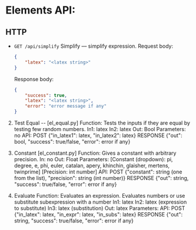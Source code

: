 # Elements API:

## HTTP

- `GET /api/simplify`
  Simplify –– simplify expression.
  Request body:
  ```json
  {
      "latex": "<latex string>"
  }
  ```
  Response body:
  ```json
  {
      "success": true,
      "latex": "<latex string>",
      "error": "error message if any"
  }
  ```

2. Test Equal -- [el_equal.py]
Function: Tests the inputs if they are equal by testing few random numbers.
In1: latex
In2: latex
Out: Bool
Parameters: no
API: 
POST {"in_latex1": latex, "in_latex2": latex}
RESPONSE {"out": bool, "success": true/false, "error": error if any}

3. Constant [el_constant.py]
Function: Gives a constant with arbitrary precision.
In: no
Out: Float
Parameters: 
[Constant (dropdown): pi, degree, e, phi, euler, catalan, apery, khinchin, glaisher, mertens, twinprime]
[Precision: int number]
API: 
POST {"constant": string (one from the list), "precision": string (int number)}
RESPONSE {"out": string, "success": true/false, "error": error if any}


4. Evaluate
Function: Evaluates an expression. Evaluates numbers or use substitute subexpression with a number
In1: latex
In2: latex (expression to substitute)
In3: latex (substitution)
Out: latex
Parameters:
API: 
POST {"in_latex": latex, "in_expr": latex, "in_subs": latex}
RESPONSE {"out": string, "success": true/false, "error": error if any}


